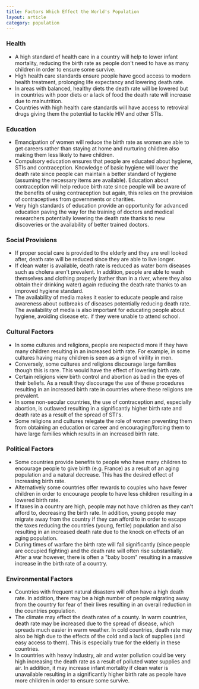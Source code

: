 ```yaml
---
title: Factors Which Effect the World's Population
layout: article
category: population
---
```


### Health

- A high standard of health care in a country will help to lower infant mortality, reducing the birth rate as people don't need to have as many children in order to ensure some survive.
- High health care standards ensure people have good access to modern health treatment, prolonging life expectancy and lowering death rate.
- In areas with balanced, healthy diets the death rate will be lowered but in countries with poor diets or a lack of food the death rate will increase due to malnutrition.
- Countries with high health care standards will have access to retroviral drugs giving them the potential to tackle HIV and other STIs.

### Education

- Emancipation of women will reduce the birth rate as women are able to get careers rather than staying at home and nurturing children also making them less likely to have children.
- Compulsory education ensures that people are educated about hygiene, STIs and contraception. Knowledge of basic hygiene will lower the death rate since people can maintain a better standard of hygiene (assuming the necessary items are available). Education about contraception will help reduce birth rate since people will be aware of the benefits of using contraception but again, this relies on the provision of contraceptives from governments or charities.
- Very high standards of education provide an opportunity for advanced education paving the way for the training of doctors and medical researchers potentially lowering the death rate thanks to new discoveries or the availability of better trained doctors.  

### Social Provisions

- If proper social care is provided to the elderly and they are well looked after, death rate will be reduced since they are able to live longer.
- If clean water is available, death rate is reduced as water born diseases such as cholera aren't prevalent. In addition, people are able to wash themselves and clothing properly (rather than in a river, where they also obtain their drinking water) again reducing the death rate thanks to an improved hygiene standard.
- The availability of media makes it easier to educate people and raise awareness about outbreaks of diseases potentially reducing death rate. The availability of media is also important for educating people about hygiene, avoiding disease etc. if they were unable to attend school.

### Cultural Factors

- In some cultures and religions, people are respected more if they have many children resulting in an increased birth rate. For example, in some cultures having many children is seen as a sign of virility in men.
- Conversely, some cultures and religions discourage large families though this is rare. This would have the effect of lowering birth rate.
- Certain religions view birth control and abortion as bad in the eyes of their beliefs. As a result they discourage the use of these procedures resulting in an increased birth rate in countries where these religions are prevalent.
- In some non-secular countries, the use of contraception and, especially abortion, is outlawed resulting in a significantly higher birth rate and death rate as a result of the spread of STI's.
- Some religions and cultures relegate the role of women preventing them from obtaining an education or career and encouraging/forcing them to have large families which results in an increased birth rate.

### Political Factors

- Some countries provide benefits to people who have many children to encourage people to give birth (e.g. France) as a result of an aging population and a natural decrease. This has the desired effect of increasing birth rate.
- Alternatively some countries offer rewards to couples who have fewer children in order to encourage people to have less children resulting in a lowered birth rate.
- If taxes in a country are high, people may not have children as they can't afford to, decreasing the birth rate. In addition, young people may migrate away from the country if they can afford to in order to escape the taxes reducing the countries (young, fertile) population and also resulting in an increased death rate due to the knock on effects of an aging population.
- During times of warfare the birth rate will fall significantly (since people are occupied fighting) and the death rate will often rise substantially. After a war however, there is often a "baby boom" resulting in a massive increase in the birth rate of a country.

### Environmental Factors

- Countries with frequent natural disasters will often have a high death rate. In addition, there may be a high number of people migrating away from the country for fear of their lives resulting in an overall reduction in the countries population.
- The climate may effect the death rates of a county. In warm countries, death rate may be increased due to the spread of disease, which spreads much easier in warm weather. In cold countries, death rate may also be high due to the effects of the cold and a lack of supplies (and easy access to them). This is especially true for the elderly in these countries.
- In countries with heavy industry, air and water pollution could be very high increasing the death rate as a result of polluted water supplies and air. In addition, it may increase infant mortality if clean water is unavailable resulting in a significantly higher birth rate as people have more children in order to ensure some survive.
